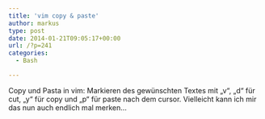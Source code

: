 ```yaml
---
title: 'vim copy & paste'
author: markus
type: post
date: 2014-01-21T09:05:17+00:00
url: /?p=241
categories:
  - Bash

---
```

Copy und Pasta in vim: Markieren des gewünschten Textes mit &#8222;v&#8220;, &#8222;d&#8220; für cut, &#8222;y&#8220; für copy und &#8222;p&#8220; für paste nach dem cursor. Vielleicht kann ich mir das nun auch endlich mal merken&#8230;